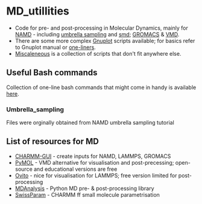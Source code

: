 # MD_utillities

- Code for pre- and post-processing in Molecular Dynamics, mainly for [NAMD](/namd/) - including [umbrella sampling](/umbrella_sampling) and [smd](/SMD/); [GROMACS](/gromacs/) & [VMD](/vmd_scripts/).
- There are some more complex [Gnuplot](/Gnuplot/) scripts available; for basics refer to Gnuplot manual or [one-liners](ONE_LINERS.md).
- [Miscaleneous](/misc) is a collection of scripts that don't fit anywhere else.

## Useful Bash commands
Collection of one-line bash commands that might come in handy is available [here](ONE_LINERS.md).

### Umbrella_sampling
Files were orginally obtained from NAMD umbrella sampling tutorial

## List of resources for MD
- [CHARMM-GUI](https://charmm-gui.org/) - create inputs for NAMD, LAMMPS, GROMACS
- [PyMOL](https://github.com/schrodinger/pymol-open-source) - VMD alternative for visualisation and post-precessing; open-source and educational versions are free
- [Ovito](https://www.ovito.org/) - nice for visualisation for LAMMPS; free version limited for post-processing
- [MDAnalysis](https://www.mdanalysis.org/) - Python MD pre- & post-processing library  
- [SwissParam](https://swissparam.ch/) - CHARMM ff small molecule parametrisation
